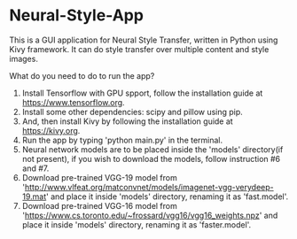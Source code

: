 # Neural-Style-App
This is a GUI application for Neural Style Transfer, written in Python using Kivy framework. It can do style transfer over multiple content and style images.

What do you need to do to run the app?
1. Install Tensorflow with GPU spport, follow the installation guide at https://www.tensorflow.org.
2. Install some other dependencies: scipy and pillow using pip.
3. And, then install Kivy by following the installation guide at https://kivy.org.
4. Run the app by typing 'python main.py' in the terminal.
5. Neural network models are to be placed inside the 'models' directory(if not present), if you wish to download the models, follow instruction #6 and #7.
6. Download pre-trained VGG-19 model from 'http://www.vlfeat.org/matconvnet/models/imagenet-vgg-verydeep-19.mat' and place it inside 'models' directory, renaming it as 'fast.model'.
7. Download pre-trained VGG-16 model from 'https://www.cs.toronto.edu/~frossard/vgg16/vgg16_weights.npz' and place it inside 'models' directory, renaming it as 'faster.model'.
